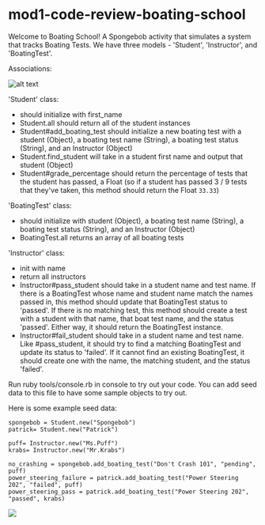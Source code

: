 # mod1-code-review-boating-school

Welcome to Boating School!  A Spongebob activity that simulates a system that tracks Boating Tests.  We have three models - 'Student', 'Instructor', and 'BoatingTest'.

Associations:

![alt text][chart]

[chart]: https://i.imgur.com/eiFqjJe.png

'Student' class:
* should initialize with first_name
* Student.all should return all of the student instances
* Student#add_boating_test should initialize a new boating test with a student (Object), a boating test name (String), a boating test status (String), and an Instructor (Object)
* Student.find_student will take in a student first name and output that student (Object)
* Student#grade_percentage should return the percentage of tests that the student has passed, a Float (so if a student has passed 3 / 9 tests that they've taken, this method should return the Float `33.33`)

'BoatingTest' class:
* should initialize with student (Object), a boating test name (String), a boating test status (String), and an Instructor (Object)
* BoatingTest.all returns an array of all boating tests

'Instructor' class:
* init with name
* return all instructors
* Instructor#pass_student should take in a student name and test name. If there is a BoatingTest whose name and student name match the names passed in, this method should update that BoatingTest status to 'passed'. If there is no matching test, this method should create a test with a student with that name, that boat test name, and the status 'passed'. Either way, it should return the BoatingTest instance.
* Instructor#fail_student should take in a student name and test name. Like #pass_student, it should try to find a matching BoatingTest and update its status to 'failed'. If it cannot find an existing BoatingTest, it should create one with the name, the matching student, and the status 'failed'.

Run ruby tools/console.rb in console to try out your code. You can add seed data to this file to have some sample objects to try out.

Here is some example seed data:

```
spongebob = Student.new("Spongebob")
patrick= Student.new("Patrick")

puff= Instructor.new("Ms.Puff")
krabs= Instructor.new("Mr.Krabs")

no_crashing = spongebob.add_boating_test("Don't Crash 101", "pending", puff)
power_steering_failure = patrick.add_boating_test("Power Steering 202", "failed", puff)
power_steering_pass = patrick.add_boating_test("Power Steering 202", "passed", krabs)
```

![](https://media.giphy.com/media/GwYxLtDaB3Wso/giphy.gif)
